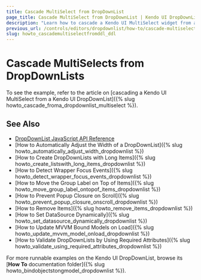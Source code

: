 ```yaml
---
title: Cascade MultiSelect from DropDownList
page_title: Cascade MultiSelect from DropDownList | Kendo UI DropDownList
description: "Learn how to cascade a Kendo UI MultiSelect widget from a Kendo UI DropDownList."
previous_url: /controls/editors/dropdownlist/how-to/cascade-multiselect-from-ddl
slug: howto_cascademultiselectfromddl_ddl
---
```


# Cascade MultiSelects from DropDownLists

To see the example, refer to the article on [cascading a Kendo UI MultiSelect from a Kendo UI DropDownList]({% slug howto_cascade_froma_dropdownlist_multiselect %}).

## See Also

* [DropDownList JavaScript API Reference](/api/javascript/ui/dropdownlist)
* [How to Automatically Adjust the Width of a DropDownList]({% slug howto_automatically_adjust_width_dropdownlist %})
* [How to Create DropDownLists with Long Items]({% slug howto_create_listswith_long_items_dropdownlist %})
* [How to Detect Wrapper Focus Events]({% slug howto_detect_wrapper_focus_events_dropdownlist %})
* [How to Move the Group Label on Top of Items]({% slug howto_move_group_label_ontopof_items_dropdownlist %})
* [How to Prevent Popup Closure on Scroll]({% slug howto_prevent_popup_closure_onscroll_dropdownlist %})
* [How to Remove Items]({% slug howto_remove_items_dropdownlist %})
* [How to Set DataSource Dynamically]({% slug howto_set_datasource_dynamically_dropdownlist %})
* [How to Update MVVM Bound Models on Load]({% slug howto_update_mvvm_model_onload_dropdownlist %})
* [How to Validate DropDownLists by Using Required Attributes]({% slug howto_validate_using_required_attributes_dropdownlist %})

For more runnable examples on the Kendo UI DropDownList, browse its [**How To** documentation folder]({% slug howto_bindobjectstongmodel_dropdownlist %}).
